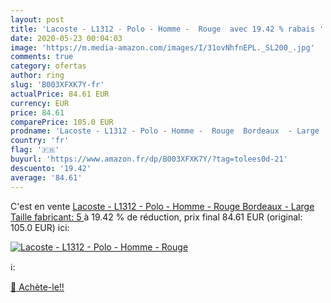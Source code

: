 ```yaml
---
layout: post
title: 'Lacoste - L1312 - Polo - Homme -  Rouge  avec 19.42 % rabais '
date: 2020-05-23 00:04:03
image: 'https://m.media-amazon.com/images/I/31ovNhfnEPL._SL200_.jpg'
comments: true
category: ofertas
author: ring
slug: 'B003XFXK7Y-fr'
actualPrice: 84.61 EUR
currency: EUR
price: 84.61
comparePrice: 105.0 EUR
prodname: 'Lacoste - L1312 - Polo - Homme -  Rouge  Bordeaux  - Large  Taille fabricant: 5 '
country: 'fr'
flag: '🇫🇷'
buyurl: 'https://www.amazon.fr/dp/B003XFXK7Y/?tag=tolees0d-21'
descuento: '19.42'
average: '84.61'
---
```


C'est en vente [Lacoste - L1312 - Polo - Homme -  Rouge  Bordeaux  - Large  Taille fabricant: 5 ](https://www.amazon.fr/dp/B003XFXK7Y/?tag=tolees0d-21)  à  19.42 % de réduction, prix final  84.61 EUR (original: 105.0 EUR) ici:

[![Lacoste - L1312 - Polo - Homme -  Rouge ](https://m.media-amazon.com/images/I/31ovNhfnEPL._SL200_.jpg)](https://www.amazon.fr/dp/B003XFXK7Y/?tag=tolees0d-21)

ℹ️:


[🛒 Achète-le!!](https://www.amazon.fr/dp/B003XFXK7Y/?tag=tolees0d-21)
